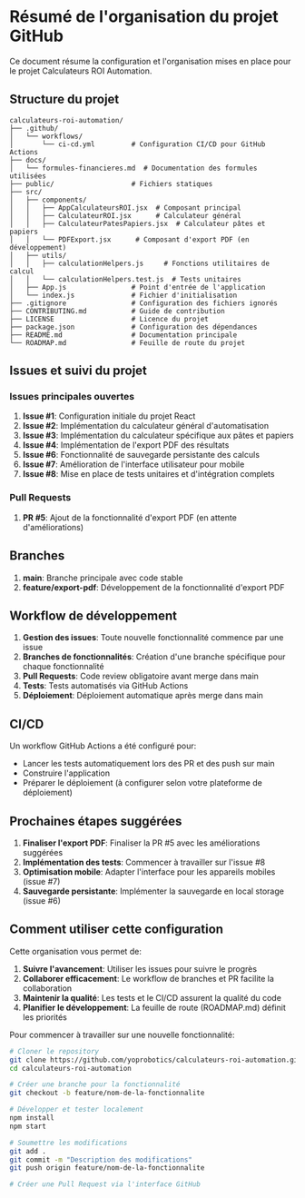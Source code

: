 # Résumé de l'organisation du projet GitHub

Ce document résume la configuration et l'organisation mises en place pour le projet Calculateurs ROI Automation.

## Structure du projet

```
calculateurs-roi-automation/
├── .github/
│   └── workflows/
│       └── ci-cd.yml         # Configuration CI/CD pour GitHub Actions
├── docs/
│   └── formules-financieres.md  # Documentation des formules utilisées
├── public/                   # Fichiers statiques
├── src/
│   ├── components/
│   │   ├── AppCalculateursROI.jsx  # Composant principal 
│   │   ├── CalculateurROI.jsx      # Calculateur général
│   │   ├── CalculateurPatesPapiers.jsx  # Calculateur pâtes et papiers
│   │   └── PDFExport.jsx      # Composant d'export PDF (en développement)
│   ├── utils/
│   │   ├── calculationHelpers.js     # Fonctions utilitaires de calcul
│   │   └── calculationHelpers.test.js  # Tests unitaires
│   ├── App.js                # Point d'entrée de l'application
│   └── index.js              # Fichier d'initialisation
├── .gitignore                # Configuration des fichiers ignorés
├── CONTRIBUTING.md           # Guide de contribution
├── LICENSE                   # Licence du projet
├── package.json              # Configuration des dépendances
├── README.md                 # Documentation principale
└── ROADMAP.md                # Feuille de route du projet
```

## Issues et suivi du projet

### Issues principales ouvertes

1. **Issue #1**: Configuration initiale du projet React
2. **Issue #2**: Implémentation du calculateur général d'automatisation
3. **Issue #3**: Implémentation du calculateur spécifique aux pâtes et papiers
4. **Issue #4**: Implémentation de l'export PDF des résultats
5. **Issue #6**: Fonctionnalité de sauvegarde persistante des calculs
6. **Issue #7**: Amélioration de l'interface utilisateur pour mobile
7. **Issue #8**: Mise en place de tests unitaires et d'intégration complets

### Pull Requests

1. **PR #5**: Ajout de la fonctionnalité d'export PDF (en attente d'améliorations)

## Branches

1. **main**: Branche principale avec code stable
2. **feature/export-pdf**: Développement de la fonctionnalité d'export PDF

## Workflow de développement

1. **Gestion des issues**: Toute nouvelle fonctionnalité commence par une issue
2. **Branches de fonctionnalités**: Création d'une branche spécifique pour chaque fonctionnalité
3. **Pull Requests**: Code review obligatoire avant merge dans main
4. **Tests**: Tests automatisés via GitHub Actions
5. **Déploiement**: Déploiement automatique après merge dans main

## CI/CD

Un workflow GitHub Actions a été configuré pour:
- Lancer les tests automatiquement lors des PR et des push sur main
- Construire l'application
- Préparer le déploiement (à configurer selon votre plateforme de déploiement)

## Prochaines étapes suggérées

1. **Finaliser l'export PDF**: Finaliser la PR #5 avec les améliorations suggérées
2. **Implémentation des tests**: Commencer à travailler sur l'issue #8
3. **Optimisation mobile**: Adapter l'interface pour les appareils mobiles (issue #7)
4. **Sauvegarde persistante**: Implémenter la sauvegarde en local storage (issue #6)

## Comment utiliser cette configuration

Cette organisation vous permet de:
1. **Suivre l'avancement**: Utiliser les issues pour suivre le progrès
2. **Collaborer efficacement**: Le workflow de branches et PR facilite la collaboration
3. **Maintenir la qualité**: Les tests et le CI/CD assurent la qualité du code
4. **Planifier le développement**: La feuille de route (ROADMAP.md) définit les priorités

Pour commencer à travailler sur une nouvelle fonctionnalité:
```bash
# Cloner le repository
git clone https://github.com/yoprobotics/calculateurs-roi-automation.git
cd calculateurs-roi-automation

# Créer une branche pour la fonctionnalité
git checkout -b feature/nom-de-la-fonctionnalite

# Développer et tester localement
npm install
npm start

# Soumettre les modifications
git add .
git commit -m "Description des modifications"
git push origin feature/nom-de-la-fonctionnalite

# Créer une Pull Request via l'interface GitHub
```
